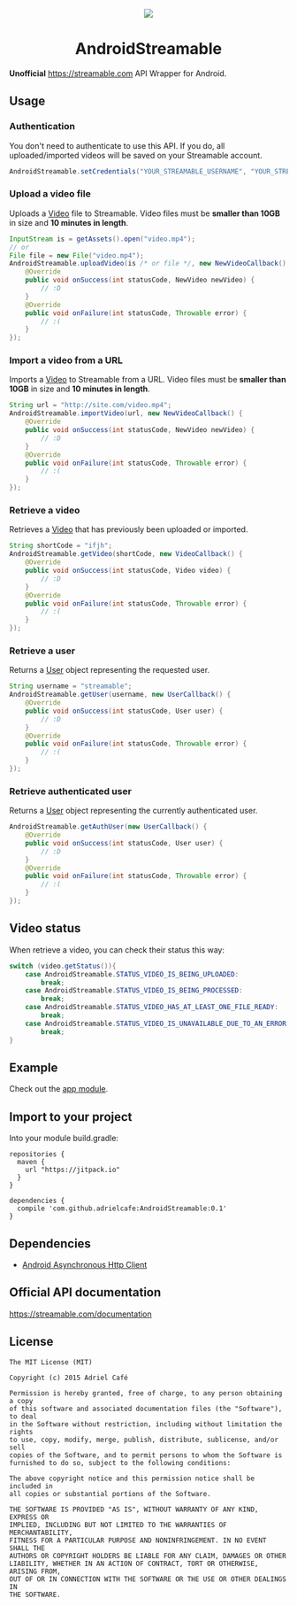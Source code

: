 <p align="center">
  <img src="https://streamable.com/static/img/logo.png">
</p>
<h1 align="center">AndroidStreamable</h1>

**Unofficial** https://streamable.com API Wrapper for Android.

## Usage

### Authentication
You don't need to authenticate to use this API. If you do, all uploaded/imported videos will be saved on your Streamable account.
```java
AndroidStreamable.setCredentials("YOUR_STREAMABLE_USERNAME", "YOUR_STREAMABLE_PASSWORD");
```

### Upload a video file
Uploads a [Video](https://github.com/adrielcafe/AndroidStreamable/blob/master/androidstreamable/src/main/java/cafe/adriel/androidstreamable/model/NewVideo.java) file to Streamable. Video files must be **smaller than 10GB** in size and **10 minutes in length**.
```java
InputStream is = getAssets().open("video.mp4");
// or
File file = new File("video.mp4");
AndroidStreamable.uploadVideo(is /* or file */, new NewVideoCallback() {
	@Override
	public void onSuccess(int statusCode, NewVideo newVideo) {
		// :D
	}
	@Override
	public void onFailure(int statusCode, Throwable error) {
		// :(
	}
});
```

### Import a video from a URL
Imports a [Video](https://github.com/adrielcafe/AndroidStreamable/blob/master/androidstreamable/src/main/java/cafe/adriel/androidstreamable/model/NewVideo.java) to Streamable from a URL. Video files must be **smaller than 10GB** in size and **10 minutes in length**.
```java
String url = "http://site.com/video.mp4";
AndroidStreamable.importVideo(url, new NewVideoCallback() {
	@Override
	public void onSuccess(int statusCode, NewVideo newVideo) {
		// :D
	}
	@Override
	public void onFailure(int statusCode, Throwable error) {
		// :(
	}
});
```

### Retrieve a video
Retrieves a [Video](https://github.com/adrielcafe/AndroidStreamable/blob/master/androidstreamable/src/main/java/cafe/adriel/androidstreamable/model/Video.java) that has previously been uploaded or imported.
```java
String shortCode = "ifjh";
AndroidStreamable.getVideo(shortCode, new VideoCallback() {
	@Override
	public void onSuccess(int statusCode, Video video) {
		// :D
	}
	@Override
	public void onFailure(int statusCode, Throwable error) {
		// :(
	}
});
```

### Retrieve a user
Returns a [User](https://github.com/adrielcafe/AndroidStreamable/blob/master/androidstreamable/src/main/java/cafe/adriel/androidstreamable/model/User.java) object representing the requested user.
```java
String username = "streamable";
AndroidStreamable.getUser(username, new UserCallback() {
	@Override
	public void onSuccess(int statusCode, User user) {
		// :D
	}
	@Override
	public void onFailure(int statusCode, Throwable error) {
		// :(
	}
});
```

### Retrieve authenticated user
Returns a [User](https://github.com/adrielcafe/AndroidStreamable/blob/master/androidstreamable/src/main/java/cafe/adriel/androidstreamable/model/User.java) object representing the currently authenticated user.
```java
AndroidStreamable.getAuthUser(new UserCallback() {
	@Override
	public void onSuccess(int statusCode, User user) {
		// :D
	}
	@Override
	public void onFailure(int statusCode, Throwable error) {
		// :(
	}
});
```

## Video status
When retrieve a video, you can check their status this way:
```java
switch (video.getStatus()){
	case AndroidStreamable.STATUS_VIDEO_IS_BEING_UPLOADED:
		break;
	case AndroidStreamable.STATUS_VIDEO_IS_BEING_PROCESSED:
		break;
	case AndroidStreamable.STATUS_VIDEO_HAS_AT_LEAST_ONE_FILE_READY:
		break;
	case AndroidStreamable.STATUS_VIDEO_IS_UNAVAILABLE_DUE_TO_AN_ERROR:
		break;
}
```

## Example
Check out the [app module](https://github.com/adrielcafe/AndroidStreamable/tree/master/app).

## Import to your project
Into your module build.gradle:
```
repositories {
  maven {
    url "https://jitpack.io"
  }
}

dependencies {
  compile 'com.github.adrielcafe:AndroidStreamable:0.1'
}
```

## Dependencies
* [Android Asynchronous Http Client](https://loopj.com/android-async-http/)

## Official API documentation
https://streamable.com/documentation

## License
```
The MIT License (MIT)

Copyright (c) 2015 Adriel Café

Permission is hereby granted, free of charge, to any person obtaining a copy
of this software and associated documentation files (the "Software"), to deal
in the Software without restriction, including without limitation the rights
to use, copy, modify, merge, publish, distribute, sublicense, and/or sell
copies of the Software, and to permit persons to whom the Software is
furnished to do so, subject to the following conditions:

The above copyright notice and this permission notice shall be included in
all copies or substantial portions of the Software.

THE SOFTWARE IS PROVIDED "AS IS", WITHOUT WARRANTY OF ANY KIND, EXPRESS OR
IMPLIED, INCLUDING BUT NOT LIMITED TO THE WARRANTIES OF MERCHANTABILITY,
FITNESS FOR A PARTICULAR PURPOSE AND NONINFRINGEMENT. IN NO EVENT SHALL THE
AUTHORS OR COPYRIGHT HOLDERS BE LIABLE FOR ANY CLAIM, DAMAGES OR OTHER
LIABILITY, WHETHER IN AN ACTION OF CONTRACT, TORT OR OTHERWISE, ARISING FROM,
OUT OF OR IN CONNECTION WITH THE SOFTWARE OR THE USE OR OTHER DEALINGS IN
THE SOFTWARE.
```
